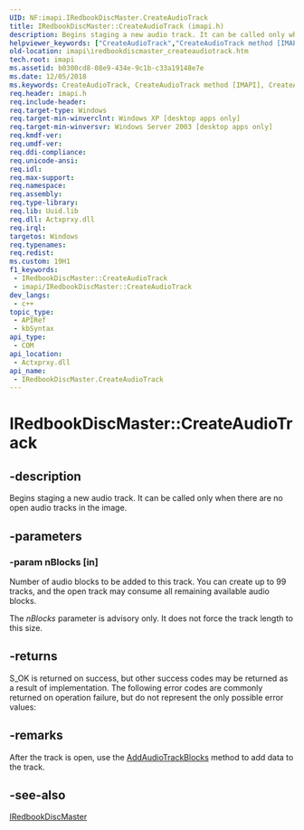 ```yaml
---
UID: NF:imapi.IRedbookDiscMaster.CreateAudioTrack
title: IRedbookDiscMaster::CreateAudioTrack (imapi.h)
description: Begins staging a new audio track. It can be called only when there are no open audio tracks in the image.
helpviewer_keywords: ["CreateAudioTrack","CreateAudioTrack method [IMAPI]","CreateAudioTrack method [IMAPI]","IRedbookDiscMaster interface","IRedbookDiscMaster interface [IMAPI]","CreateAudioTrack method","IRedbookDiscMaster.CreateAudioTrack","IRedbookDiscMaster::CreateAudioTrack","_win32_iredbookdiscmaster_createaudiotrack","base.iredbookdiscmaster_createaudiotrack","imapi.iredbookdiscmaster_createaudiotrack","imapi/IRedbookDiscMaster::CreateAudioTrack"]
old-location: imapi\iredbookdiscmaster_createaudiotrack.htm
tech.root: imapi
ms.assetid: b0300cd8-08e9-434e-9c1b-c33a19148e7e
ms.date: 12/05/2018
ms.keywords: CreateAudioTrack, CreateAudioTrack method [IMAPI], CreateAudioTrack method [IMAPI],IRedbookDiscMaster interface, IRedbookDiscMaster interface [IMAPI],CreateAudioTrack method, IRedbookDiscMaster.CreateAudioTrack, IRedbookDiscMaster::CreateAudioTrack, _win32_iredbookdiscmaster_createaudiotrack, base.iredbookdiscmaster_createaudiotrack, imapi.iredbookdiscmaster_createaudiotrack, imapi/IRedbookDiscMaster::CreateAudioTrack
req.header: imapi.h
req.include-header: 
req.target-type: Windows
req.target-min-winverclnt: Windows XP [desktop apps only]
req.target-min-winversvr: Windows Server 2003 [desktop apps only]
req.kmdf-ver: 
req.umdf-ver: 
req.ddi-compliance: 
req.unicode-ansi: 
req.idl: 
req.max-support: 
req.namespace: 
req.assembly: 
req.type-library: 
req.lib: Uuid.lib
req.dll: Actxprxy.dll
req.irql: 
targetos: Windows
req.typenames: 
req.redist: 
ms.custom: 19H1
f1_keywords:
 - IRedbookDiscMaster::CreateAudioTrack
 - imapi/IRedbookDiscMaster::CreateAudioTrack
dev_langs:
 - c++
topic_type:
 - APIRef
 - kbSyntax
api_type:
 - COM
api_location:
 - Actxprxy.dll
api_name:
 - IRedbookDiscMaster.CreateAudioTrack
---
```


# IRedbookDiscMaster::CreateAudioTrack


## -description

Begins staging a new audio track. It can be called only when there are no open audio tracks in the image.

## -parameters

### -param nBlocks [in]

Number of audio blocks to be added to this track. You can create up to 99 tracks, and the open track may consume all remaining available audio blocks. 




The <i>nBlocks</i> parameter is advisory only. It does not force the track length to this size.

## -returns

S_OK is returned on success, but other success codes may be returned as a result of implementation. The following error codes are commonly returned on operation failure, but do not represent the only possible error values:

## -remarks

After the track is open, use the 
<a href="https://docs.microsoft.com/windows/desktop/api/imapi/nf-imapi-iredbookdiscmaster-addaudiotrackblocks">AddAudioTrackBlocks</a> method to add data to the track.

## -see-also

<a href="https://docs.microsoft.com/windows/desktop/api/imapi/nn-imapi-iredbookdiscmaster">IRedbookDiscMaster</a>


